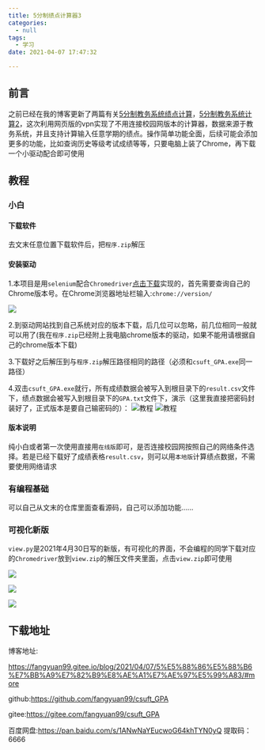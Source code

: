 ```yaml
---
title: 5分制绩点计算器3
categories:
  - null
tags:
  - 学习
date: 2021-04-07 17:47:32

---
```


## 前言

之前已经在我的博客更新了两篇有关[5分制教务系统绩点计算](http://fangyuan99.gitee.io/blog/2020/10/14/%E6%95%99%E5%8A%A1%E7%B3%BB%E7%BB%9F%E7%BB%A9%E7%82%B9%E8%AE%A1%E7%AE%97/#more)，[5分制教务系统计算2](http://fangyuan99.gitee.io/blog/2021/04/03/5%E5%88%86%E5%88%B6%E6%95%99%E5%8A%A1%E7%B3%BB%E7%BB%9F%E7%BB%A9%E7%82%B9%E8%AE%A1%E7%AE%972/#more)，这次利用网页版的vpn实现了不用连接校园网版本的计算器，数据来源于教务系统，并且支持计算输入任意学期的绩点。操作简单功能全面，后续可能会添加更多的功能，比如查询历史等级考试成绩等等，只要电脑上装了Chrome，再下载一个小驱动配合即可使用

<!--more-->

## 教程

### 小白

#### 下载软件

去文末任意位置下载软件后，把`程序.zip`解压

#### 安装驱动

1.本项目是用`selenium`配合`Chromedriver`[点击下载](http://npm.taobao.org/mirrors/chromedriver)实现的，首先需要查询自己的Chrome版本号。在Chrome浏览器地址栏输入:`chrome://version/`

![](https://i.vgy.me/IxEF2G.png)

2.到驱动网站找到自己系统对应的版本下载，后几位可以忽略，前几位相同一般就可以用了(我在`程序.zip`已经附上我电脑chrome版本的驱动，如果不能用请根据自己的chrome版本下载)

3.下载好之后解压到与`程序.zip`解压路径相同的路径（必须和`csuft_GPA.exe`同一路径）

4.双击`csuft_GPA.exe`就行，所有成绩数据会被写入到根目录下的`result.csv`文件下，绩点数据会被写入到根目录下的`GPA.txt`文件下，演示（这里我直接把密码封装好了，正式版本是要自己输密码的）：
![教程](https://i.vgy.me/Mo9A5O.gif)
![教程](https://i.vgy.me/uZyjl8.gif)

#### 版本说明

纯小白或者第一次使用直接用`在线版`即可，是否连接校园网按照自己的网络条件选择。若是已经下载好了成绩表格`result.csv`，则可以用`本地版`计算绩点数据，不需要使用网络请求

### 有编程基础

可以自己从文末的仓库里面查看源码，自己可以添加功能......

### 可视化新版

`view.py`是2021年4月30日写的新版，有可视化的界面，不会编程的同学下载对应的`Chromedriver`放到`view.zip`的解压文件夹里面，点击`view.zip`即可使用

![](https://i.vgy.me/Hg7wz2.png)

![](https://i.vgy.me/zDPmMu.png)

![](https://i.vgy.me/zfywKi.png)



## 下载地址

博客地址:

https://fangyuan99.gitee.io/blog/2021/04/07/5%E5%88%86%E5%88%B6%E7%BB%A9%E7%82%B9%E8%AE%A1%E7%AE%97%E5%99%A83/#more

github:https://github.com/fangyuan99/csuft_GPA

gitee:https://gitee.com/fangyuan99/csuft_GPA

百度网盘:https://pan.baidu.com/s/1ANwNaYEucwoG64khTYN0yQ  提取码：6666 